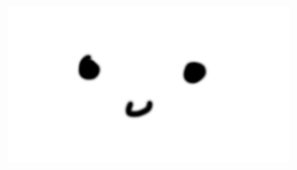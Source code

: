 <div align="center">
   
   <img src="https://github.com/Kaminate/Kaminate/blob/main/Untitled-1.png?raw=true" style="max-width: 100%;" />
   
</div>
